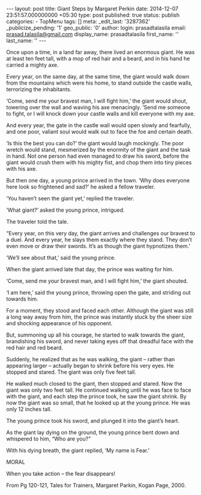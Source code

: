 --- layout: post title: Giant Steps by Margaret Perkin date: 2014-12-07 23:51:57.000000000 +05:30 type: post published: true status: publish categories: - TopMenu tags: [] meta: \_edit\_last: '3287362' \_publicize\_pending: '1' geo\_public: '0' author: login: prasadtalasila email: prasad.talasila@gmail.com display\_name: prasadtalasila first\_name: '' last\_name: '' ---

Once upon a time, in a land far away, there lived an enormous giant. He was at least ten feet tall, with a mop of red hair and a beard, and in his hand he carried a mighty axe.

Every year, on the same day, at the same time, the giant would walk down from the mountains which were his home, to stand outside the castle walls, terrorizing the inhabitants.

‘Come, send me your bravest man, I will fight him,’ the giant would shout, towering over the wall and waving his axe menacingly. ‘Send me someone to fight, or I will knock down your castle walls and kill everyone with my axe.

And every year, the gate in the castle wall would open slowly and fearfully, and one poor, valiant soul would walk out to face the foe and certain death.

‘Is this the best you can do?’ the giant would laugh mockingly. The poor wretch would stand, mesmerized by the enormity of the giant and the task in hand. Not one person had even managed to draw his sword, before the giant would crush them with his mighty fist, and chop them into tiny pieces with his axe.

But then one day, a young prince arrived in the town. ‘Why does everyone here look so frightened and sad?’ he asked a fellow traveler.

‘You haven’t seen the giant yet,’ replied the traveler.

‘What giant?’ asked the young prince, intrigued.

The traveler told the tale.

“Every year, on this very day, the giant arrives and challenges our bravest to a duel. And every year, he slays them exactly where they stand. They don’t even move or draw their swords. It’s as though the giant hypnotizes them.’

‘We’ll see about that,’ said the young prince.

When the giant arrived late that day, the prince was waiting for him.

‘Come, send me your bravest man, and I will fight him,’ the giant shouted.

‘I am here,’ said the young prince, throwing open the gate, and striding out towards him.

For a moment, they stood and faced each other. Although the giant was still a long way away from him, the prince was instantly stuck by the sheer size and shocking appearance of his opponent.

But, summoning up all his courage, he started to walk towards the giant, brandishing his sword, and never taking eyes off that dreadful face with the red hair and red beard.

Suddenly, he realized that as he was walking, the giant – rather than appearing larger – actually began to shrink before his very eyes. He stopped and stared. The giant was only five feet tall.

He walked much closed to the giant, then stopped and stared. Now the giant was only two feet tall. He continued walking until he was face to face with the giant, and each step the prince took, he saw the giant shrink. By now the giant was so small, that he looked up at the young prince. He was only 12 inches tall.

The young prince took his sword, and plunged it into the giant’s heart.

As the giant lay dying on the ground, the young prince bent down and whispered to him, “Who are you?”

With his dying breath, the giant replied, ‘My name is Fear.’

MORAL

When you take action – the fear disappears!

From Pg 120-121, Tales for Trainers, Margaret Parkin, Kogan Page, 2000.

